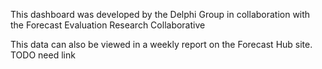 This dashboard was developed by the Delphi Group in collaboration with the Forecast Evaluation Research Collaborative

This data can also be viewed in a weekly report on the Forecast Hub site. TODO need link